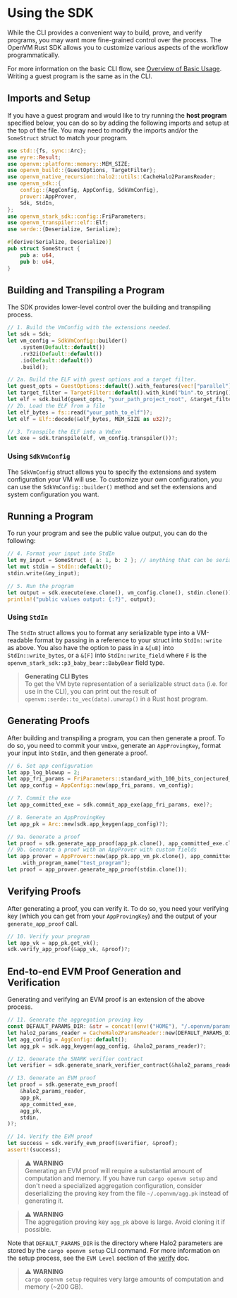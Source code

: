 # Using the SDK

While the CLI provides a convenient way to build, prove, and verify programs, you may want more fine-grained control over the process. The OpenVM Rust SDK allows you to customize various aspects of the workflow programmatically.

For more information on the basic CLI flow, see [Overview of Basic Usage](./overview.md). Writing a guest program is the same as in the CLI.

## Imports and Setup

If you have a guest program and would like to try running the **host program** specified below, you can do so by adding the following imports and setup at the top of the file. You may need to modify the imports and/or the `SomeStruct` struct to match your program.

```rust
use std::{fs, sync::Arc};
use eyre::Result;
use openvm::platform::memory::MEM_SIZE;
use openvm_build::{GuestOptions, TargetFilter};
use openvm_native_recursion::halo2::utils::CacheHalo2ParamsReader;
use openvm_sdk::{
    config::{AggConfig, AppConfig, SdkVmConfig},
    prover::AppProver,
    Sdk, StdIn,
};
use openvm_stark_sdk::config::FriParameters;
use openvm_transpiler::elf::Elf;
use serde::{Deserialize, Serialize};

#[derive(Serialize, Deserialize)]
pub struct SomeStruct {
    pub a: u64,
    pub b: u64,
}
```

## Building and Transpiling a Program

The SDK provides lower-level control over the building and transpiling process.

```rust
// 1. Build the VmConfig with the extensions needed.
let sdk = Sdk;
let vm_config = SdkVmConfig::builder()
    .system(Default::default())
    .rv32i(Default::default())
    .io(Default::default())
    .build();

// 2a. Build the ELF with guest options and a target filter.
let guest_opts = GuestOptions::default().with_features(vec!["parallel"]);
let target_filter = TargetFilter::default().with_kind("bin".to_string());
let elf = sdk.build(guest_opts, "your_path_project_root", &target_filter)?;
// 2b. Load the ELF from a file
let elf_bytes = fs::read("your_path_to_elf")?;
let elf = Elf::decode(&elf_bytes, MEM_SIZE as u32)?;

// 3. Transpile the ELF into a VmExe
let exe = sdk.transpile(elf, vm_config.transpiler())?;
```

### Using `SdkVmConfig`

The `SdkVmConfig` struct allows you to specify the extensions and system configuration your VM will use. To customize your own configuration, you can use the `SdkVmConfig::builder()` method and set the extensions and system configuration you want.

## Running a Program
To run your program and see the public value output, you can do the following:

```rust
// 4. Format your input into StdIn
let my_input = SomeStruct { a: 1, b: 2 }; // anything that can be serialized
let mut stdin = StdIn::default();
stdin.write(&my_input);

// 5. Run the program
let output = sdk.execute(exe.clone(), vm_config.clone(), stdin.clone())?;
println!("public values output: {:?}", output);
```

### Using `StdIn`

The `StdIn` struct allows you to format any serializable type into a VM-readable format by passing in a reference to your struct into `StdIn::write` as above. You also have the option to pass in a `&[u8]` into `StdIn::write_bytes`, or a `&[F]` into `StdIn::write_field` where `F` is the `openvm_stark_sdk::p3_baby_bear::BabyBear` field type.

> **Generating CLI Bytes**  
> To get the VM byte representation of a serializable struct `data` (i.e. for use in the CLI), you can print out the result of `openvm::serde::to_vec(data).unwrap()` in a Rust host program.

## Generating Proofs

After building and transpiling a program, you can then generate a proof. To do so, you need to commit your `VmExe`, generate an `AppProvingKey`, format your input into `StdIn`, and then generate a proof.

```rust
// 6. Set app configuration
let app_log_blowup = 2;
let app_fri_params = FriParameters::standard_with_100_bits_conjectured_security(app_log_blowup);
let app_config = AppConfig::new(app_fri_params, vm_config);

// 7. Commit the exe
let app_committed_exe = sdk.commit_app_exe(app_fri_params, exe)?;

// 8. Generate an AppProvingKey
let app_pk = Arc::new(sdk.app_keygen(app_config)?);

// 9a. Generate a proof
let proof = sdk.generate_app_proof(app_pk.clone(), app_committed_exe.clone(), stdin.clone())?;
// 9b. Generate a proof with an AppProver with custom fields
let app_prover = AppProver::new(app_pk.app_vm_pk.clone(), app_committed_exe.clone())
    .with_program_name("test_program");
let proof = app_prover.generate_app_proof(stdin.clone());
```

## Verifying Proofs
After generating a proof, you can verify it. To do so, you need your verifying key (which you can get from your `AppProvingKey`) and the output of your `generate_app_proof` call.

```rust
// 10. Verify your program
let app_vk = app_pk.get_vk();
sdk.verify_app_proof(&app_vk, &proof)?;
```

## End-to-end EVM Proof Generation and Verification

Generating and verifying an EVM proof is an extension of the above process.

```rust
// 11. Generate the aggregation proving key
const DEFAULT_PARAMS_DIR: &str = concat!(env!("HOME"), "/.openvm/params/");
let halo2_params_reader = CacheHalo2ParamsReader::new(DEFAULT_PARAMS_DIR);
let agg_config = AggConfig::default();
let agg_pk = sdk.agg_keygen(agg_config, &halo2_params_reader)?;

// 12. Generate the SNARK verifier contract
let verifier = sdk.generate_snark_verifier_contract(&halo2_params_reader, &agg_pk)?;

// 13. Generate an EVM proof
let proof = sdk.generate_evm_proof(
    &halo2_params_reader,
    app_pk,
    app_committed_exe,
    agg_pk,
    stdin,
)?;

// 14. Verify the EVM proof
let success = sdk.verify_evm_proof(&verifier, &proof);
assert!(success);
```

> ⚠️ **WARNING**  
> Generating an EVM proof will require a substantial amount of computation and memory. If you have run `cargo openvm setup` and don't need a specialized aggregation configuration, consider deserializing the proving key from the file `~/.openvm/agg.pk` instead of generating it.

> ⚠️ **WARNING**  
> The aggregation proving key `agg_pk` above is large. Avoid cloning it if possible.

Note that `DEFAULT_PARAMS_DIR` is the directory where Halo2 parameters are stored by the `cargo openvm setup` CLI command. For more information on the setup process, see the `EVM Level` section of the [verify](../writing-apps/verify.md) doc.

> ⚠️ **WARNING**  
> `cargo openvm setup` requires very large amounts of computation and memory (~200 GB).
